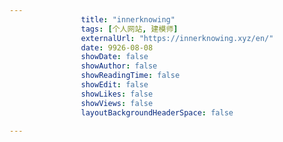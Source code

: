 ---
                title: "innerknowing"
                tags: [个人网站, 建模师]
                externalUrl: "https://innerknowing.xyz/en/"
                date: 9926-08-08
                showDate: false
                showAuthor: false
                showReadingTime: false
                showEdit: false
                showLikes: false
                showViews: false
                layoutBackgroundHeaderSpace: false
                ---


